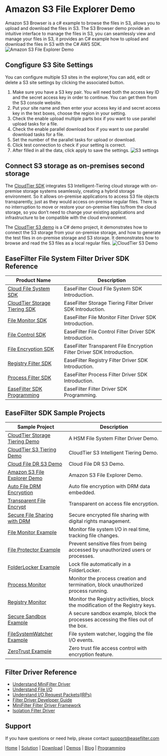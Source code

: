 # Amazon S3 File Explorer Demo
Amazon S3 Browser is a c# example to browse the files in S3, allows you to upload and download the files in S3. The S3 Browser demo provide an intuitive interface to manage the files in S3, you can seamlessly view and manage your files in S3, it provides an C# example how to upload and download the files in S3 with the C# AWS SDK.
![Amazon S3 File Explorer Demo](https://www.easefilter.com/images/S3Explorer.png)
## Congfigure S3 Site Settings
You can configure multiple S3 sites in the explorer,You can add, edit or delete a S3 site settings by clicking the associated button. 
1.  Make sure you have a S3 key pair. You will need both the access key ID and the secret access key in order to continue. You can get them from the S3 console website.
2.  Put your site name and then enter your access key id and secret access key in the text boxes, choose the region in your setting.
3.  Check the enable upload multiple parts box if you want to use parallel upload tasks for a file.
4.  Check the enable parallel download box if you want to use parallel download tasks for a file.
5.  Set the number of the parallel tasks for upload or download.
6.  Click test connection to check if your setting is correct.
7.  After filled in all the data, click apply to save the settings.
![S3 settings](https://www.easefilter.com/images/S3Setting.png)

## Connect S3 storage as on-premises second storage 
The [CloudTier SDK](https://www.easefilter.com/cloud/storage-tiering-sdk.htm) integrates S3 Intelligent-Tiering cloud storage with on-premise storage systems seamlessly, creating a hybrid storage environment.  So it allows on-premise applications to access S3 file objects transparently, just as they would access on-premise regular files. There is no interruption to move or restore your on-premise files to/from the cloud storage, so you don’t need to change your existing applications and infrastructure to be compatible with the cloud environment.

The [CloudTier S3 demo](https://www.easefilter.com/cloud/cloudtier-s3-intelligent-tiering-demo.htm) is a C# demo project, it demonstrates how to connect the S3 storage from your on-premise storage, and how to generate the test files in on-premise storage and S3 storage. It demonstrates how to browse and read the S3 files as a local regular files.
![CloudTier S3 Demo](https://www.easefilter.com/images/CloudTierS3Demo.PNG)

## EaseFilter File System Filter Driver SDK Reference
| Product Name | Description |
| --- | --- |
| [Cloud File System SDK](https://www.easefilter.com/cloud/cloud-file-system-sdk.htm) | EaseFilter Cloud File System SDK Introduction. |
| [CloudTier Storage Tiering SDK](https://www.easefilter.com/cloud/storage-tiering-sdk.htm) | EaseFilter Storage Tiering Filter Driver SDK Introduction. |
| [File Monitor SDK](https://www.easefilter.com/kb/file-monitor-filter-driver-sdk.htm) | EaseFilter File Monitor Filter Driver SDK Introduction. |
| [File Control SDK](https://www.easefilter.com/kb/file-control-file-security-sdk.htm) | EaseFilter File Control Filter Driver SDK Introduction. |
| [File Encryption SDK](https://www.easefilter.com/kb/transparent-file-encryption-filter-driver-sdk.htm) | EaseFilter Transparent File Encryption Filter Driver SDK Introduction. |
| [Registry Filter SDK](https://www.easefilter.com/kb/registry-filter-drive-sdk.htm) | EaseFilter Registry Filter Driver SDK Introduction. |
| [Process Filter SDK](https://www.easefilter.com/kb/process-filter-driver-sdk.htm) | EaseFilter Process Filter Driver SDK Introduction. |
| [EaseFilter SDK Programming](https://www.easefilter.com/kb/programming.htm) | EaseFilter Filter Driver SDK Programming. |

## EaseFilter SDK Sample Projects
| Sample Project | Description |
| --- | --- |
| [CloudTier Storage Tiering Demo](https://www.easefilter.com/cloud/cloudtier-storage-tiering-demo.htm) | A HSM File System Filter Driver Demo. |
| [CloudTier S3 Tiering Demo](https://www.easefilter.com/cloud/cloudtier-s3-intelligent-tiering-demo.htm) | CloudTier S3 Intelligent Tiering Demo. |
| [Cloud File DR S3 Demo](https://www.easefilter.com/cloud/cloud-file-dr-demo.htm) | Cloud File DR S3 Demo. |
| [Amazon S3 File Explorer Demo](https://www.easefilter.com/cloud/s3-browser-demo.htm) | Amazon S3 File Explorer Demo. |
| [Auto File DRM Encryption](https://www.easefilter.com/kb/auto-file-drm-encryption-tool.htm) | Auto file encryption with DRM data embedded. |
| [Transparent File Encrypt](https://www.easefilter.com/kb/AutoFileEncryption.htm) | Transparent on access file encryption. |
| [Secure File Sharing with DRM](https://www.easefilter.com/kb/DRM_Secure_File_Sharing.htm) | Secure encrypted file sharing with digital rights management. |
| [File Monitor Example](https://www.easefilter.com/kb/file-monitor-demo.htm) | Monitor file system I/O in real time, tracking file changes. |
| [File Protector Example](https://www.easefilter.com/kb/file-protector-demo.htm) | Prevent sensitive files from being accessed by unauthorized users or processes. |
| [FolderLocker Example](https://www.easefilter.com/kb/FolderLocker.htm) | Lock file automatically in a FolderLocker. |
| [Process Monitor](https://www.easefilter.com/kb/Process-Monitor.htm) | Monitor the process creation and termination, block unauthorized process running. |
| [Registry Monitor](https://www.easefilter.com/kb/RegMon.htm) | Monitor the Registry activities, block the modification of the Registry keys. |
| [Secure Sandbox Example](https://www.easefilter.com/kb/Secure-Sandbox.htm) |A secure sandbox example, block the processes accessing the files out of the box. |
| [FileSystemWatcher Example](https://www.easefilter.com/kb/FileSystemWatcher.htm) | File system watcher, logging the file I/O events. |
| [ZeroTrust Example](https://www.easefilter.com/kb/zero-trust-file-access-control-demo.htm) | Zero trust file access control with encryption feature. |

## Filter Driver Reference

* [Understand MiniFilter Driver](https://www.easefilter.com/kb/understand-minifilter.htm)
* [Understand File I/O](https://www.easefilter.com/kb/File_IO.htm)
* [Understand I/O Request Packets(IRPs)](https://www.easefilter.com/kb/understand-irps.htm)
* [Filter Driver Developer Guide](https://www.easefilter.com/kb/DeveloperGuide.htm)
* [MiniFilter Filter Driver Framework](https://www.easefilter.com/kb/minifilter-framework.htm)
* [Isolation Filter Driver](https://www.easefilter.com/kb/Isolation_Filter_Driver.htm)

## Support
If you have questions or need help, please contact support@easefilter.com 

[Home](https://www.easefilter.com/) | [Solution](https://www.easefilter.com/solutions.htm) | [Download](https://www.easefilter.com/download.htm) | [Demos](https://www.easefilter.com/online-fileio-test.aspx) | [Blog](https://blog.easefilter.com/) | [Programming](https://www.easefilter.com/kb/programming.htm)
